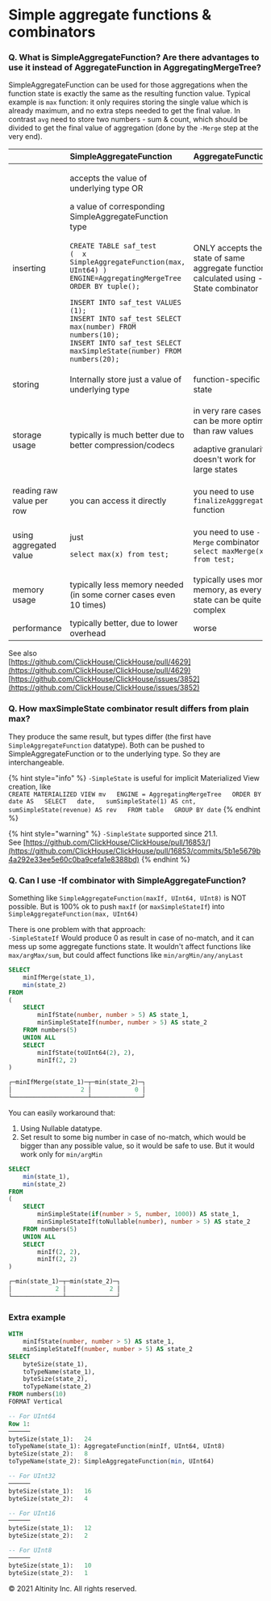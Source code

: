 # Simple aggregate functions & combinators

### Q. What is SimpleAggregateFunction? Are there advantages to use it instead of  AggregateFunction in AggregatingMergeTree?

SimpleAggregateFunction can be used for those aggregations when the function state is exactly the same as the resulting function value. Typical example is `max` function: it only requires storing the single value which is already maximum, and no extra steps needed to get the final value. In contrast `avg` need to store two numbers - sum & count, which should be divided to get the final value of aggregation \(done by the `-Merge` step at the very end\). 

<table>
  <thead>
    <tr>
      <th style="text-align:left"></th>
      <th style="text-align:left">SimpleAggregateFunction</th>
      <th style="text-align:left">AggregateFunction</th>
    </tr>
  </thead>
  <tbody>
    <tr>
      <td style="text-align:left">inserting</td>
      <td style="text-align:left">
        <p>accepts the value of underlying type OR</p>
        <p>a value of corresponding SimpleAggregateFunction type
          <br />
          <br /><code>CREATE TABLE saf_test<br />(  x SimpleAggregateFunction(max, UInt64) )<br />ENGINE=AggregatingMergeTree<br />ORDER BY tuple();<br /><br />INSERT INTO saf_test VALUES (1);<br />INSERT INTO saf_test SELECT max(number) FROM numbers(10);<br />INSERT INTO saf_test SELECT maxSimpleState(number) FROM numbers(20);</code>
          <br
          />
        </p>
      </td>
      <td style="text-align:left">ONLY accepts the state of same aggregate function calculated using -State
        combinator</td>
    </tr>
    <tr>
      <td style="text-align:left">storing</td>
      <td style="text-align:left">Internally store just a value of underlying type</td>
      <td style="text-align:left">function-specific state</td>
    </tr>
    <tr>
      <td style="text-align:left">storage usage</td>
      <td style="text-align:left">typically is much better due to better compression/codecs</td>
      <td style="text-align:left">
        <p>in very rare cases it can be more optimal than raw values</p>
        <p>adaptive granularity doesn&apos;t work for large states</p>
      </td>
    </tr>
    <tr>
      <td style="text-align:left">reading raw value per row</td>
      <td style="text-align:left">you can access it directly</td>
      <td style="text-align:left">you need to use <code>finalizeAgggregation</code> function</td>
    </tr>
    <tr>
      <td style="text-align:left">using aggregated value</td>
      <td style="text-align:left">
        <p>just</p>
        <p><code>select max(x) from test;</code>
        </p>
      </td>
      <td style="text-align:left">
        <p>you need to use <code>-Merge</code> combinator
          <br /><code>select maxMerge(x) from test;</code>
        </p>
        <p></p>
      </td>
    </tr>
    <tr>
      <td style="text-align:left">memory usage</td>
      <td style="text-align:left">typically less memory needed (in some corner cases even 10 times)</td>
      <td
      style="text-align:left">typically uses more memory, as every state can be quite complex</td>
    </tr>
    <tr>
      <td style="text-align:left">performance</td>
      <td style="text-align:left">typically better, due to lower overhead</td>
      <td style="text-align:left">worse</td>
    </tr>
  </tbody>
</table>

See also   
[https://github.com/ClickHouse/ClickHouse/pull/4629](https://github.com/ClickHouse/ClickHouse/pull/4629)  
[https://github.com/ClickHouse/ClickHouse/issues/3852](https://github.com/ClickHouse/ClickHouse/issues/3852)  


### Q. How maxSimpleState combinator result differs from plain max?

They produce the same result, but types differ \(the first have `SimpleAggregateFunction` datatype\). Both can be pushed to SimpleAggregateFunction or to the underlying type. So they are interchangeable. 

{% hint style="info" %}
`-SimpleState` is useful for implicit Materialized View creation, like  
`CREATE MATERIALIZED VIEW mv  
ENGINE = AggregatingMergeTree  
ORDER BY date AS  
SELECT  
    date,  
    sumSimpleState(1) AS cnt,  
    sumSimpleState(revenue) AS rev  
FROM table  
GROUP BY date`
{% endhint %}

{% hint style="warning" %}
`-SimpleState` supported since 21.1.  
See [https://github.com/ClickHouse/ClickHouse/pull/16853/](https://github.com/ClickHouse/ClickHouse/pull/16853/commits/5b1e5679b4a292e33ee5e60c0ba9cefa1e8388bd)
{% endhint %}

### Q. Can I use -If combinator with SimpleAggregateFunction?

Something like `SimpleAggregateFunction(maxIf, UInt64, UInt8)` is NOT possible. But is 100% ok to push `maxIf` \(or `maxSimpleStateIf`\)  into `SimpleAggregateFunction(max, UInt64)`

There is one problem with that approach:  
`-SimpleStateIf` Would produce 0 as result in case of no-match, and it can mess up some aggregate functions state. It wouldn't affect functions like `max/argMax/sum`, but could affect functions like `min/argMin/any/anyLast`

```sql
SELECT
    minIfMerge(state_1),
    min(state_2)
FROM
(
    SELECT
        minIfState(number, number > 5) AS state_1,
        minSimpleStateIf(number, number > 5) AS state_2
    FROM numbers(5)
    UNION ALL
    SELECT
        minIfState(toUInt64(2), 2),
        minIf(2, 2)
)

┌─minIfMerge(state_1)─┬─min(state_2)─┐
│                   2 │            0 │
└─────────────────────┴──────────────┘
```

You can easily workaround that:  
1. Using Nullable datatype.  
2. Set result to some big number in case of no-match, which would be bigger than any possible value, so it would be safe to use. But it would work only for `min/argMin`

```sql
SELECT
    min(state_1),
    min(state_2)
FROM
(
    SELECT
        minSimpleState(if(number > 5, number, 1000)) AS state_1,
        minSimpleStateIf(toNullable(number), number > 5) AS state_2
    FROM numbers(5)
    UNION ALL
    SELECT
        minIf(2, 2),
        minIf(2, 2)
)

┌─min(state_1)─┬─min(state_2)─┐
│            2 │            2 │
└──────────────┴──────────────┘
```

### Extra example

```sql
WITH
    minIfState(number, number > 5) AS state_1,
    minSimpleStateIf(number, number > 5) AS state_2
SELECT
    byteSize(state_1),
    toTypeName(state_1),
    byteSize(state_2),
    toTypeName(state_2)
FROM numbers(10)
FORMAT Vertical

-- For UInt64
Row 1:
──────
byteSize(state_1):   24
toTypeName(state_1): AggregateFunction(minIf, UInt64, UInt8)
byteSize(state_2):   8
toTypeName(state_2): SimpleAggregateFunction(min, UInt64)

-- For UInt32
──────
byteSize(state_1):   16
byteSize(state_2):   4

-- For UInt16
──────
byteSize(state_1):   12
byteSize(state_2):   2

-- For UInt8
──────
byteSize(state_1):   10
byteSize(state_2):   1
```



© 2021 Altinity Inc. All rights reserved.

